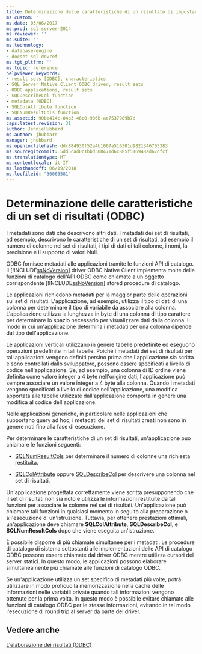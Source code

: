 ```yaml
---
title: Determinazione delle caratteristiche di un risultato di impostare (ODBC) | Documenti Microsoft
ms.custom: ''
ms.date: 03/06/2017
ms.prod: sql-server-2014
ms.reviewer: ''
ms.suite: ''
ms.technology:
- database-engine
- docset-sql-devref
ms.tgt_pltfrm: ''
ms.topic: reference
helpviewer_keywords:
- result sets [ODBC], characteristics
- SQL Server Native Client ODBC driver, result sets
- ODBC applications, result sets
- SQLDescribeCol function
- metadata [ODBC]
- SQLColAttribute function
- SQLNumResultCols function
ms.assetid: 90be414c-04b3-46c0-906b-ae7537989b7d
caps.latest.revision: 31
author: JennieHubbard
ms.author: jhubbard
manager: jhubbard
ms.openlocfilehash: ddc884930f52a4b1067a516301d9821346705383
ms.sourcegitcommit: 5dd5cad0c1bbd308471d6c885f516948ad67dfcf
ms.translationtype: MT
ms.contentlocale: it-IT
ms.lasthandoff: 06/19/2018
ms.locfileid: "36063581"
---
```

# <a name="determining-the-characteristics-of-a-result-set-odbc"></a>Determinazione delle caratteristiche di un set di risultati (ODBC)
  I metadati sono dati che descrivono altri dati. I metadati dei set di risultati, ad esempio, descrivono le caratteristiche di un set di risultati, ad esempio il numero di colonne nel set di risultati, i tipi di dati di tali colonne, i nomi, la precisione e il supporto di valori Null.  
  
 ODBC fornisce metadati alle applicazioni tramite le funzioni API di catalogo. Il [!INCLUDE[ssNoVersion](../../includes/ssnoversion-md.md)] driver ODBC Native Client implementa molte delle funzioni di catalogo dell'API ODBC come chiamate a un oggetto corrispondente [!INCLUDE[ssNoVersion](../../includes/ssnoversion-md.md)] stored procedure di catalogo.  
  
 Le applicazioni richiedono metadati per la maggior parte delle operazioni sui set di risultati. L'applicazione, ad esempio, utilizza il tipo di dati di una colonna per determinare il tipo di variabile da associare alla colonna. L'applicazione utilizza la lunghezza in byte di una colonna di tipo carattere per determinare lo spazio necessario per visualizzare dati dalla colonna. Il modo in cui un'applicazione determina i metadati per una colonna dipende dal tipo dell'applicazione.  
  
 Le applicazioni verticali utilizzano in genere tabelle predefinite ed eseguono operazioni predefinite in tali tabelle. Poiché i metadati dei set di risultati per tali applicazioni vengono definiti persino prima che l'applicazione sia scritta e sono controllati dallo sviluppatore, possono essere specificati a livello di codice nell'applicazione. Se, ad esempio, una colonna di ID ordine viene definita come valore integer a 4 byte nell'origine dati, l'applicazione può sempre associare un valore integer a 4 byte alla colonna. Quando i metadati vengono specificati a livello di codice nell'applicazione, una modifica apportata alle tabelle utilizzate dall'applicazione comporta in genere una modifica al codice dell'applicazione.  
  
 Nelle applicazioni generiche, in particolare nelle applicazioni che supportano query ad hoc, i metadati dei set di risultati creati non sono in genere noti fino alla fase di esecuzione.  
  
 Per determinare le caratteristiche di un set di risultati, un'applicazione può chiamare le funzioni seguenti:  
  
-   [SQLNumResultCols](../native-client-odbc-api/sqlnumresultcols.md) per determinare il numero di colonne una richiesta restituita.  
  
-   [SQLColAttribute](../native-client-odbc-api/sqlcolattribute.md) oppure [SQLDescribeCol](../native-client-odbc-api/sqldescribecol.md) per descrivere una colonna nel set di risultati.  
  
 Un'applicazione progettata correttamente viene scritta presupponendo che il set di risultati non sia noto e utilizza le informazioni restituite da tali funzioni per associare le colonne nel set di risultati. Un'applicazione può chiamare tali funzioni in qualsiasi momento in seguito alla preparazione o all'esecuzione di un'istruzione. Tuttavia, per ottenere prestazioni ottimali, un'applicazione deve chiamare **SQLColAttribute**, **SQLDescribeCol**, e **SQLNumResultCols** dopo che viene eseguita un'istruzione.  
  
 È possibile disporre di più chiamate simultanee per i metadati. Le procedure di catalogo di sistema sottostanti alle implementazioni delle API di catalogo ODBC possono essere chiamate dal driver ODBC mentre utilizza cursori del server statici. In questo modo, le applicazioni possono elaborare simultaneamente più chiamate alle funzioni di catalogo ODBC.  
  
 Se un'applicazione utilizza un set specifico di metadati più volte, potrà utilizzare in modo proficuo la memorizzazione nella cache delle informazioni nelle variabili private quando tali informazioni vengono ottenute per la prima volta. In questo modo è possibile evitare chiamate alle funzioni di catalogo ODBC per le stesse informazioni, evitando in tal modo l'esecuzione di round trip al server da parte del driver.  
  
## <a name="see-also"></a>Vedere anche  
 [L'elaborazione dei risultati &#40;ODBC&#41;](processing-results-odbc.md)  
  
  